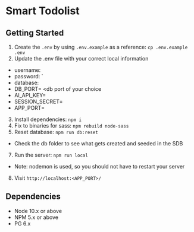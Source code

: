 Smart Todolist
=========

## Getting Started

1. Create the `.env` by using `.env.example` as a reference: `cp .env.example .env`
2. Update the .env file with your correct local information 
  - username: <your username>
  - password: `<your password>
  - database: <your database>
  - DB_PORT= <db port of your choice
  - AI_API_KEY=<Gemni API key>
  - SESSION_SECRET=<session secret>
  - APP_PORT=<app port of your choice>
3. Install dependencies: `npm i`
4. Fix to binaries for sass: `npm rebuild node-sass`
5. Reset database: `npm run db:reset`
  - Check the db folder to see what gets created and seeded in the SDB
7. Run the server: `npm run local`
  - Note: nodemon is used, so you should not have to restart your server
8. Visit `http://localhost:<APP_PORT>/`

## Dependencies

- Node 10.x or above
- NPM 5.x or above
- PG 6.x
